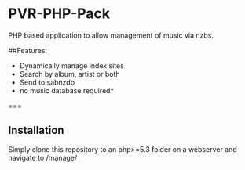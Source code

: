PVR-PHP-Pack
======================

PHP based application to allow management of music via nzbs.

##Features:<br>
 - Dynamically manage index sites
 - Search by album, artist or both
 - Send to sabnzdb
 - no music database required*

===
## Installation<br>
 Simply clone this repository to an php>=5.3 folder on a webserver and navigate to /manage/
